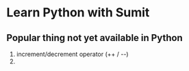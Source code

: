 # Learn Python with Sumit

## Popular thing not yet available in Python
1. increment/decrement operator (++ / --)
2. 
